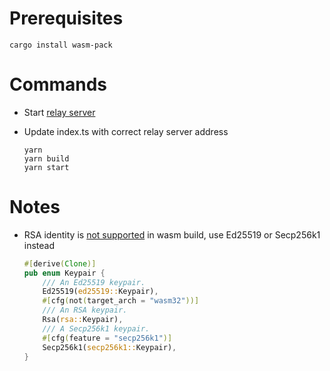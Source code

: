 # Prerequisites
```
cargo install wasm-pack
```

# Commands
- Start [relay server](https://github.com/ChainSafe/mina-rs/tree/hl/playground/playground/mina-p2p-go-demo)

- Update index.ts with correct relay server address

    ```
    yarn
    yarn build
    yarn start
    ```

# Notes

- RSA identity is [not supported](https://github.com/libp2p/rust-libp2p/blob/adcfdc0750aca887e8e67ae241358bd30727bef6/core/src/identity.rs#L70) in wasm build, use Ed25519 or Secp256k1 instead

    ```rust
    #[derive(Clone)]
    pub enum Keypair {
        /// An Ed25519 keypair.
        Ed25519(ed25519::Keypair),
        #[cfg(not(target_arch = "wasm32"))]
        /// An RSA keypair.
        Rsa(rsa::Keypair),
        /// A Secp256k1 keypair.
        #[cfg(feature = "secp256k1")]
        Secp256k1(secp256k1::Keypair),
    }
    ```